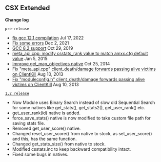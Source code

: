 ## CSX Extended

**Change log**

`pre-release`

- [fix gcc 12.1 compilation](https://github.com/alliedmodders/amxmodx/pull/1056/files#diff-97dd0fb8f76b6aaa579a04745299ac3893ce0ee95d972cacae18b0b9c8e62414) Jul 17, 2022
- [Fix some errors](https://github.com/alliedmodders/amxmodx/commit/3cda059669bbb0987fef1834acac66adf51f3fb1#diff-931edb327d725b58657e38dfa163b5d3138a2221f01d570dcbfbdf81ec8c3aa6) Dec 2, 2021
- [GCC 8.2 support](https://github.com/alliedmodders/amxmodx/pull/617/files#diff-97dd0fb8f76b6aaa579a04745299ac3893ce0ee95d972cacae18b0b9c8e62414) Oct 29, 2019
- [meta_api.cpp: modify csstats_rank value to match amxx.cfg default value](https://github.com/pepepepito0147/csx-extended/commit/241df6d4138cbe26e877f110078c5eeb7cbccd16) Jan 5, 2015
- [Improve get_map_objectives native](https://github.com/pepepepito0147/csx-extended/commit/8279723d9312acf3693d3abf2711649ff5ec2646) Oct 25, 2014
- [Fix "meta_api.cpp" client_death/damage forwards passing alive victims on ClientKill](https://github.com/alliedmodders/amxmodx/commit/419c8f6ee672b4ccd0ed66e9b3675dbf825b57ea?diff=split) Aug 10, 2013
- [Fix "moduleconfig.h" client_death/damage forwards passing alive victims on ClientKill](https://github.com/alliedmodders/amxmodx/commit/419c8f6ee672b4ccd0ed66e9b3675dbf825b57ea?diff=split#diff-0cfe7b0c1cead99a08137eec5b620d7686e442468d97341c48a45d8be54a4862) Aug 10, 2013

[`1.2 release`](https://github.com/pepepepito0147/csx-extended/releases/tag/1.2)

- Now Module uses Binary Search instead of slow old Sequential Search for some natives like get_stats(), get_stats2(), get_user_rank() etc.
- get_user_rank(id) native is added.
- force_save_stats() native is now modified to take custom file path for saving stats file.
- Removed get_user_score() native.
- Changed reset_user_score() from native to stock, as set_user_score() and this, has the same function.
- Changed get_stats_size() from native to stock.
- Modified csstats.inc to keep backward compatibility intact.
- Fixed some bugs in natives.
